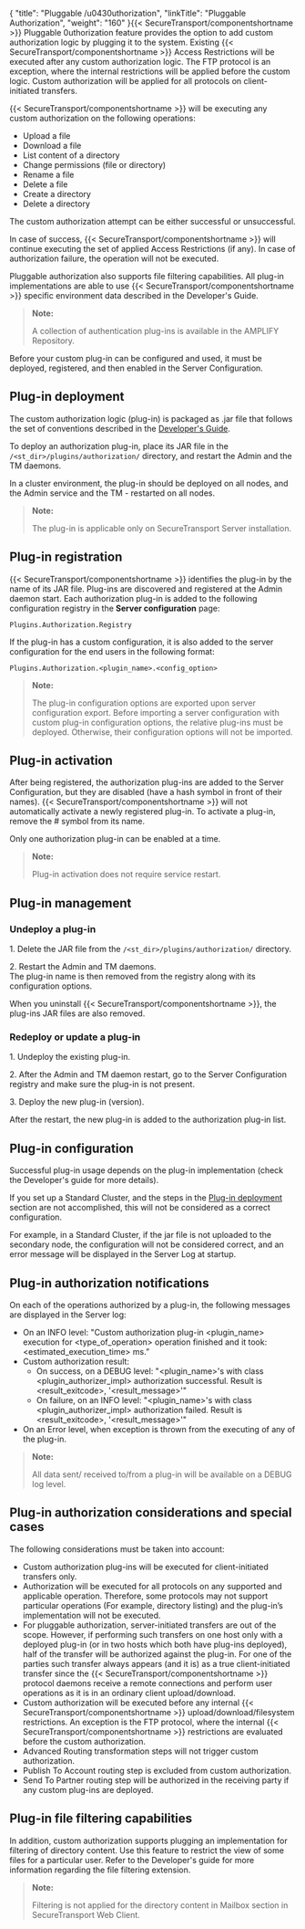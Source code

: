 {
    "title": "Pluggable /u0430uthorization",
    "linkTitle": "Pluggable Authorization",
    "weight": "160"
}{{< SecureTransport/componentshortname  >}} Pluggable 0uthorization feature provides the option to add custom authorization logic by plugging it to the system. Existing {{< SecureTransport/componentshortname  >}} Access Restrictions will be executed after any custom authorization logic. The FTP protocol is an exception, where the internal restrictions will be applied before the custom logic. Custom authorization will be applied for all protocols on client-initiated transfers.

{{< SecureTransport/componentshortname  >}} will be executing any custom authorization on the following operations:

-   Upload a file
-   Download a file
-   List content of a directory
-   Change permissions (file or directory)
-   Rename a file
-   Delete a file
-   Create a directory
-   Delete a directory

The custom authorization attempt can be either successful or unsuccessful.

In case of success, {{< SecureTransport/componentshortname  >}} will continue executing the set of applied Access Restrictions (if any). In case of authorization failure, the operation will not be executed.

Pluggable authorization also supports file filtering capabilities. All plug-in implementations are able to use {{< SecureTransport/componentshortname  >}} specific environment data described in the Developer's Guide.

> **Note:**
>
> A collection of authentication plug-ins is available in the AMPLIFY Repository.

Before your custom plug-in can be configured and used, it must be deployed, registered, and then enabled in the Server Configuration.

<span id="Plug-in2"></span>

## Plug-in deployment

The custom authorization logic (plug-in) is packaged as .jar file that follows the set of conventions described in the <a href="https://docs.axway.com/bundle/SecureTransport_55_DeveloperGuide_allOS_en_HTML5/page/Content/DevelopersGuide/ab_custom/pluggable_authorization_developer.htm" class="MCXref xref">Developer's Guide</a>.

To deploy an authorization plug-in, place its JAR file in the `/<st_dir>/plugins/authorization/` directory, and restart the Admin and the TM daemons.

In a cluster environment, the plug-in should be deployed on all nodes, and the Admin service and the TM - restarted on all nodes.

> **Note:**
>
> The plug-in is applicable only on SecureTransport Server installation.

## Plug-in registration

{{< SecureTransport/componentshortname  >}} identifies the plug-in by the name of its JAR file. Plug-ins are discovered and registered at the Admin daemon start. Each authorization plug-in is added to the following configuration registry in the **Server configuration** page:

`Plugins.Authorization.Registry`

If the plug-in has a custom configuration, it is also added to the server configuration for the end users in the following format:

`Plugins.Authorization.<plugin_name>.<config_option>`

> **Note:**
>
> The plug-in configuration options are exported upon server configuration export. Before importing a server configuration with custom plug-in configuration options, the relative plug-ins must be deployed. Otherwise, their configuration options will not be imported.

## Plug-in activation

After being registered, the authorization plug-ins are added to the Server Configuration, but they are disabled (have a hash symbol in front of their names). {{< SecureTransport/componentshortname  >}} will not automatically activate a newly registered plug-in. To activate a plug-in, remove the # symbol from its name.

Only one authorization plug-in can be enabled at a time.

> **Note:**
>
> Plug-in activation does not require service restart.

<span id="Plug-in"></span>

## Plug-in management

### Undeploy a plug-in

1\. Delete the JAR file from the `/<st_dir>/plugins/authorization/` directory.

2\. Restart the Admin and TM daemons.  
The plug-in name is then removed from the registry along with its configuration options.

When you uninstall {{< SecureTransport/componentshortname  >}}, the plug-ins JAR files are also removed.

### Redeploy or update a plug-in

1\. Undeploy the existing plug-in.

2\. After the Admin and TM daemon restart, go to the Server Configuration registry and make sure the plug-in is not present.

3\. Deploy the new plug-in (version).

After the restart, the new plug-in is added to the authorization plug-in list.

## Plug-in configuration

Successful plug-in usage depends on the plug-in implementation (check the Developer's guide for more details).

If you set up a Standard Cluster, and the steps in the [Plug-in deployment](#Plug-in2) section are not accomplished, this will not be considered as a correct configuration.

For example, in a Standard Cluster, if the jar file is not uploaded to the secondary node, the configuration will not be considered correct, and an error message will be displayed in the Server Log at startup.

## Plug-in authorization notifications

On each of the operations authorized by a plug-in, the following messages are displayed in the Server log:

-   On an INFO level: "Custom authorization plug-in &lt;plugin\_name> execution for &lt;type\_of\_operation> operation finished and it took: &lt;estimated\_execution\_time> ms.”
-   Custom authorization result:
    -   On success, on a DEBUG level: "&lt;plugin\_name>'s with class &lt;plugin\_authorizer\_impl> authorization successful. Result is &lt;result\_exitcode>, '&lt;result\_message>'"
    -   On failure, on an INFO level: "&lt;plugin\_name>'s with class &lt;plugin\_authorizer\_impl> authorization failed. Result is &lt;result\_exitcode>, '&lt;result\_message>'"
-   On an Error level, when exception is thrown from the executing of any of the plug-in.

> **Note:**
>
> All data sent/ received to/from a plug-in will be available on a DEBUG log level.

## Plug-in authorization considerations and special cases

The following considerations must be taken into account:

-   Custom authorization plug-ins will be executed for client-initiated transfers only.
-   Authorization will be executed for all protocols on any supported and applicable operation. Therefore, some protocols may not support particular operations (For example, directory listing) and the plug-in’s implementation will not be executed.
-   For pluggable authorization, server-initiated transfers are out of the scope. However, if performing such transfers on one host only with a deployed plug-in (or in two hosts which both have plug-ins deployed), half of the transfer will be authorized against the plug-in. For one of the parties such transfer always appears (and it is) as a true client-initiated transfer since the {{< SecureTransport/componentshortname >}} protocol daemons receive a remote connections and perform user operations as it is in an ordinary client upload/download.
-   Custom authorization will be executed before any internal {{< SecureTransport/componentshortname >}} upload/download/filesystem restrictions. An exception is the FTP protocol, where the internal {{< SecureTransport/componentshortname >}} restrictions are evaluated before the custom authorization.
-   Advanced Routing transformation steps will not trigger custom authorization.
-   Publish To Account routing step is excluded from custom authorization.
-   Send To Partner routing step will be authorized in the receiving party if any custom plug-ins are deployed.

## Plug-in file filtering capabilities

In addition, custom authorization supports plugging an implementation for filtering of directory content. Use this feature to restrict the view of some files for a particular user. Refer to the Developer's guide for more information regarding the file filtering extension.

> **Note:**
>
> Filtering is not applied for the directory content in Mailbox section in SecureTransport Web Client.
